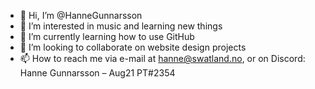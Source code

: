 - 👋 Hi, I’m @HanneGunnarsson
- 👀 I’m interested in music and learning new things
- 🌱 I’m currently learning how to use GitHub
- 💞️ I’m looking to collaborate on website design projects
- 📫 How to reach me via e-mail at hanne@swatland.no, or on Discord: Hanne Gunnarsson – Aug21 PT#2354

<!---
HanneGunnarsson/HanneGunnarsson is a ✨ special ✨ repository because its `README.md` (this file) appears on your GitHub profile.
You can click the Preview link to take a look at your changes.
--->

